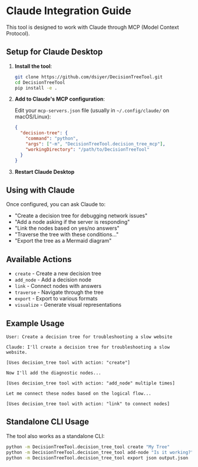 # Claude Integration Guide

This tool is designed to work with Claude through MCP (Model Context Protocol).

## Setup for Claude Desktop

1. **Install the tool**:
   ```bash
   git clone https://github.com/dsiyer/DecisionTreeTool.git
   cd DecisionTreeTool
   pip install -e .
   ```

2. **Add to Claude's MCP configuration**:
   
   Edit your `mcp-servers.json` file (usually in `~/.config/claude/` on macOS/Linux):
   
   ```json
   {
     "decision-tree": {
       "command": "python",
       "args": ["-m", "DecisionTreeTool.decision_tree_mcp"],
       "workingDirectory": "/path/to/DecisionTreeTool"
     }
   }
   ```

3. **Restart Claude Desktop**

## Using with Claude

Once configured, you can ask Claude to:

- "Create a decision tree for debugging network issues"
- "Add a node asking if the server is responding"
- "Link the nodes based on yes/no answers"
- "Traverse the tree with these conditions..."
- "Export the tree as a Mermaid diagram"

## Available Actions

- `create` - Create a new decision tree
- `add_node` - Add a decision node
- `link` - Connect nodes with answers
- `traverse` - Navigate through the tree
- `export` - Export to various formats
- `visualize` - Generate visual representations

## Example Usage

```
User: Create a decision tree for troubleshooting a slow website

Claude: I'll create a decision tree for troubleshooting a slow website.

[Uses decision_tree tool with action: "create"]

Now I'll add the diagnostic nodes...

[Uses decision_tree tool with action: "add_node" multiple times]

Let me connect these nodes based on the logical flow...

[Uses decision_tree tool with action: "link" to connect nodes]
```

## Standalone CLI Usage

The tool also works as a standalone CLI:

```bash
python -m DecisionTreeTool.decision_tree_tool create "My Tree"
python -m DecisionTreeTool.decision_tree_tool add-node "Is it working?"
python -m DecisionTreeTool.decision_tree_tool export json output.json
```